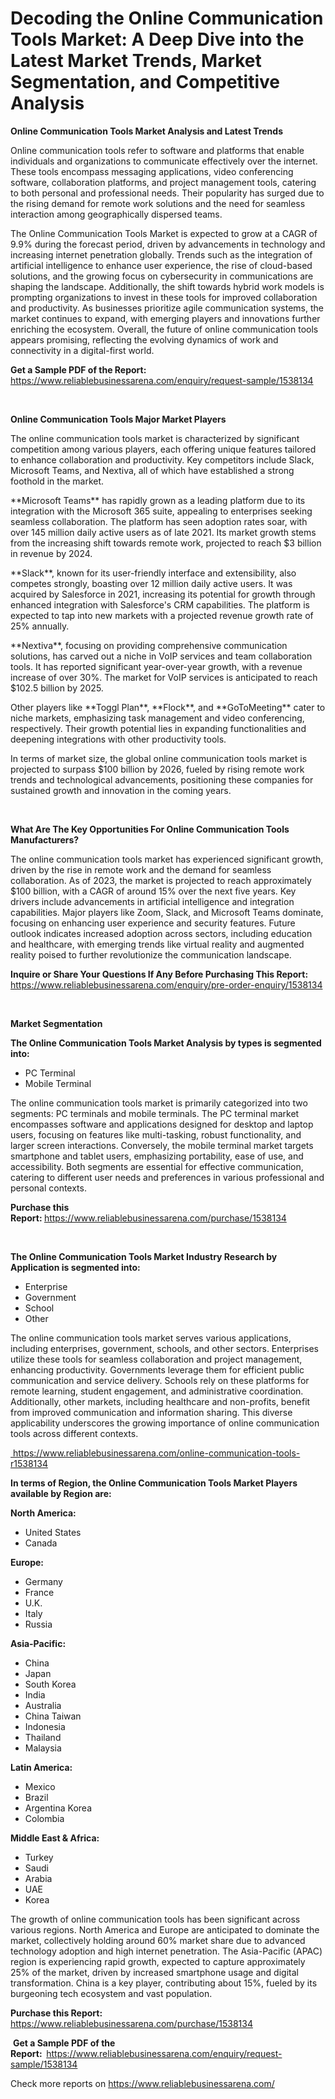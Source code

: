 <p><h1>Decoding the Online Communication Tools Market: A Deep Dive into the Latest Market Trends, Market Segmentation, and Competitive Analysis</h1></p><p><strong>Online Communication Tools Market Analysis and Latest Trends</strong></p>
<p><p>Online communication tools refer to software and platforms that enable individuals and organizations to communicate effectively over the internet. These tools encompass messaging applications, video conferencing software, collaboration platforms, and project management tools, catering to both personal and professional needs. Their popularity has surged due to the rising demand for remote work solutions and the need for seamless interaction among geographically dispersed teams.</p><p>The Online Communication Tools Market is expected to grow at a CAGR of 9.9% during the forecast period, driven by advancements in technology and increasing internet penetration globally. Trends such as the integration of artificial intelligence to enhance user experience, the rise of cloud-based solutions, and the growing focus on cybersecurity in communications are shaping the landscape. Additionally, the shift towards hybrid work models is prompting organizations to invest in these tools for improved collaboration and productivity. As businesses prioritize agile communication systems, the market continues to expand, with emerging players and innovations further enriching the ecosystem. Overall, the future of online communication tools appears promising, reflecting the evolving dynamics of work and connectivity in a digital-first world.</p></p>
<p><strong>Get a Sample PDF of the Report:&nbsp;</strong> <a href="https://www.reliablebusinessarena.com/enquiry/request-sample/1538134?utm_campaign=3294&utm_medium=2&utm_source=Github&utm_content=ia&utm_term=10032025&utm_id=online-communication-tools">https://www.reliablebusinessarena.com/enquiry/request-sample/1538134</a></p>
<p>&nbsp;</p>
<p><strong>Online Communication Tools Major Market Players</strong></p>
<p><p>The online communication tools market is characterized by significant competition among various players, each offering unique features tailored to enhance collaboration and productivity. Key competitors include Slack, Microsoft Teams, and Nextiva, all of which have established a strong foothold in the market.</p><p>**Microsoft Teams** has rapidly grown as a leading platform due to its integration with the Microsoft 365 suite, appealing to enterprises seeking seamless collaboration. The platform has seen adoption rates soar, with over 145 million daily active users as of late 2021. Its market growth stems from the increasing shift towards remote work, projected to reach $3 billion in revenue by 2024.</p><p>**Slack**, known for its user-friendly interface and extensibility, also competes strongly, boasting over 12 million daily active users. It was acquired by Salesforce in 2021, increasing its potential for growth through enhanced integration with Salesforce's CRM capabilities. The platform is expected to tap into new markets with a projected revenue growth rate of 25% annually.</p><p>**Nextiva**, focusing on providing comprehensive communication solutions, has carved out a niche in VoIP services and team collaboration tools. It has reported significant year-over-year growth, with a revenue increase of over 30%. The market for VoIP services is anticipated to reach $102.5 billion by 2025.</p><p>Other players like **Toggl Plan**, **Flock**, and **GoToMeeting** cater to niche markets, emphasizing task management and video conferencing, respectively. Their growth potential lies in expanding functionalities and deepening integrations with other productivity tools.</p><p>In terms of market size, the global online communication tools market is projected to surpass $100 billion by 2026, fueled by rising remote work trends and technological advancements, positioning these companies for sustained growth and innovation in the coming years.</p></p>
<p>&nbsp;</p>
<p><strong>What Are The Key Opportunities For Online Communication Tools Manufacturers?</strong></p>
<p><p>The online communication tools market has experienced significant growth, driven by the rise in remote work and the demand for seamless collaboration. As of 2023, the market is projected to reach approximately $100 billion, with a CAGR of around 15% over the next five years. Key drivers include advancements in artificial intelligence and integration capabilities. Major players like Zoom, Slack, and Microsoft Teams dominate, focusing on enhancing user experience and security features. Future outlook indicates increased adoption across sectors, including education and healthcare, with emerging trends like virtual reality and augmented reality poised to further revolutionize the communication landscape.</p></p>
<p><strong>Inquire or Share Your Questions If Any Before Purchasing This Report:</strong> <a href="https://www.reliablebusinessarena.com/enquiry/pre-order-enquiry/1538134?utm_campaign=3294&utm_medium=2&utm_source=Github&utm_content=ia&utm_term=10032025&utm_id=online-communication-tools">https://www.reliablebusinessarena.com/enquiry/pre-order-enquiry/1538134</a></p>
<p>&nbsp;</p>
<p><strong>Market Segmentation</strong></p>
<p><strong>The Online Communication Tools Market Analysis by types is segmented into:</strong></p>
<p><ul><li>PC Terminal</li><li>Mobile Terminal</li></ul></p>
<p><p>The online communication tools market is primarily categorized into two segments: PC terminals and mobile terminals. The PC terminal market encompasses software and applications designed for desktop and laptop users, focusing on features like multi-tasking, robust functionality, and larger screen interactions. Conversely, the mobile terminal market targets smartphone and tablet users, emphasizing portability, ease of use, and accessibility. Both segments are essential for effective communication, catering to different user needs and preferences in various professional and personal contexts.</p></p>
<p><strong>Purchase this Report:&nbsp;</strong><a href="https://www.reliablebusinessarena.com/purchase/1538134?utm_campaign=3294&utm_medium=2&utm_source=Github&utm_content=ia&utm_term=10032025&utm_id=online-communication-tools">https://www.reliablebusinessarena.com/purchase/1538134</a></p>
<p>&nbsp;</p>
<p><strong>The Online Communication Tools Market Industry Research by Application is segmented into:</strong></p>
<p><ul><li>Enterprise</li><li>Government</li><li>School</li><li>Other</li></ul></p>
<p><p>The online communication tools market serves various applications, including enterprises, government, schools, and other sectors. Enterprises utilize these tools for seamless collaboration and project management, enhancing productivity. Governments leverage them for efficient public communication and service delivery. Schools rely on these platforms for remote learning, student engagement, and administrative coordination. Additionally, other markets, including healthcare and non-profits, benefit from improved communication and information sharing. This diverse applicability underscores the growing importance of online communication tools across different contexts.</p></p>
<p><a href="https://www.reliablebusinessarena.com/online-communication-tools-r1538134?utm_campaign=3294&utm_medium=2&utm_source=Github&utm_content=ia&utm_term=10032025&utm_id=online-communication-tools">&nbsp;https://www.reliablebusinessarena.com/online-communication-tools-r1538134</a></p>
<p><strong>In terms of Region, the Online Communication Tools Market Players available by Region are:</strong></p>
<p>
    <p> <strong> North America: </strong>
        <ul>
            <li>United States</li>
            <li>Canada</li>
        </ul>
        </p> 
    <p> <strong> Europe: </strong>
        <ul>
            <li>Germany</li>
            <li>France</li>
            <li>U.K.</li>
            <li>Italy</li>
            <li>Russia</li>
        </ul>
        </p> 
    <p> <strong> Asia-Pacific: </strong>
        <ul>
            <li>China</li>
            <li>Japan</li>
            <li>South Korea</li>
            <li>India</li>
            <li>Australia</li>
            <li>China Taiwan</li>
            <li>Indonesia</li>
            <li>Thailand</li>
            <li>Malaysia</li>
        </ul>
        </p> 
    <p> <strong> Latin America: </strong>
        <ul>
            <li>Mexico</li>
            <li>Brazil</li>
            <li>Argentina Korea</li>
            <li>Colombia</li>
        </ul>
        </p> 
    <p> <strong> Middle East & Africa: </strong>
        <ul>
            <li>Turkey</li>
            <li>Saudi</li>
            <li>Arabia</li>
            <li>UAE</li>
            <li>Korea</li>
        </ul>
    </p>
    </p>
<p><p>The growth of online communication tools has been significant across various regions. North America and Europe are anticipated to dominate the market, collectively holding around 60% market share due to advanced technology adoption and high internet penetration. The Asia-Pacific (APAC) region is experiencing rapid growth, expected to capture approximately 25% of the market, driven by increased smartphone usage and digital transformation. China is a key player, contributing about 15%, fueled by its burgeoning tech ecosystem and vast population.</p></p>
<p><strong>Purchase this Report: </strong><a href="https://www.reliablebusinessarena.com/purchase/1538134?utm_campaign=3294&utm_medium=2&utm_source=Github&utm_content=ia&utm_term=10032025&utm_id=online-communication-tools">https://www.reliablebusinessarena.com/purchase/1538134</a></p>
<p>&nbsp;<strong>Get a Sample PDF of the Report:&nbsp;&nbsp;</strong><a href="https://www.reliablebusinessarena.com/enquiry/request-sample/1538134?utm_campaign=3294&utm_medium=2&utm_source=Github&utm_content=ia&utm_term=10032025&utm_id=online-communication-tools">https://www.reliablebusinessarena.com/enquiry/request-sample/1538134</a></p>
<p><strong></strong></p>
<p>Check more reports on <a href="https://www.reliablebusinessarena.com/?utm_campaign=3294&utm_medium=2&utm_source=Github&utm_content=ia&utm_term=10032025&utm_id=online-communication-tools">https://www.reliablebusinessarena.com/</a></p>